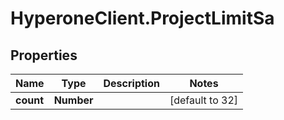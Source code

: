 # HyperoneClient.ProjectLimitSa

## Properties

Name | Type | Description | Notes
------------ | ------------- | ------------- | -------------
**count** | **Number** |  | [default to 32]


